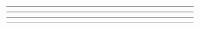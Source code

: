 ---
---




-----------------------------------------------



--------------------------






------------------------






----------------


